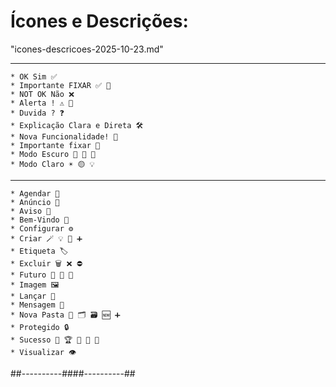 
# Ícones e Descrições:
"icones-descricoes-2025-10-23.md"

---

```
* OK Sim ✅
* Importante FIXAR ✅ 📌
* NOT OK Não ❌
* Alerta ! ⚠️ 🚧
* Duvida ? ❓
* Explicação Clara e Direta 🛠️
* Nova Funcionalidade! 🧩
* Importante fixar 📌
* Modo Escuro 🌙 🦇 🦉
* Modo Claro ☀️ 🟡 💡
```
---
```
* Agendar 📅
* Anúncio 📢
* Aviso 🔔
* Bem-Vindo 🤝 
* Configurar ⚙️
* Criar 🪄 💡 🌱 ➕
* Etiqueta 🏷️
* Excluir 🗑️ ❌ ⛔ 
* Futuro 🤖 🚀 📡
* Imagem 🖼️
* Lançar 🚀
* Mensagem 💬
* Nova Pasta 📂 🗂️ 🗃️ 🆕 ➕
* Protegido 🔒
* Sucesso 🎉 🏆 🥇 🌟 🎯
* Visualizar 👁️
```


##----------####----------##
